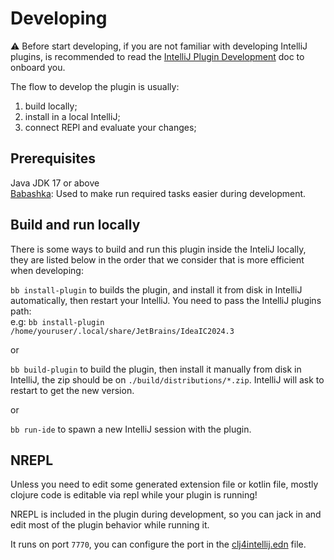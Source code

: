 # Developing  

⚠️ Before start developing, if you are not familiar with developing IntelliJ plugins, is recommended to read the [IntelliJ Plugin Development](https://github.com/ericdallo/clj4intellij/blob/master/doc/intellij-plugin-development.md) doc to onboard you.

The flow to develop the plugin is usually: 
 1. build locally;
 2. install in a local IntelliJ;
 3. connect REPl and evaluate your changes;

## Prerequisites

Java JDK 17 or above  
[Babashka](https://github.com/babashka/babashka#installation): Used to make run required tasks easier during development.


## Build and run locally

There is some ways to build and run this plugin inside the InteliJ locally, they are listed below in the order that we consider that is more efficient when developing:

`bb install-plugin` to builds the plugin, and install it from disk in IntelliJ automatically, then restart your IntelliJ. You need to pass the IntelliJ plugins path:  
e.g: ```bb install-plugin /home/youruser/.local/share/JetBrains/IdeaIC2024.3```

or

`bb build-plugin` to build the plugin, then install it manually from disk in IntelliJ, the zip should be on `./build/distributions/*.zip`. IntelliJ will ask to restart to get the new version.

or

`bb run-ide` to spawn a new IntelliJ session with the plugin.

## NREPL

Unless you need to edit some generated extension file or kotlin file, mostly clojure code is editable via repl while your plugin is running!

NREPL is included in the plugin during development, so you can jack in and edit most of the plugin behavior while running it.

It runs on port `7770`, you can configure the port in the [clj4intellij.edn](../src/main/dev-resources/META-INF/clj4intellij.edn) file.
